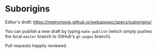 Suborigins
=====================

Editor's draft: https://metromoxie.github.io/webappsec/specs/suborigins/

You can publish a new draft by typing `make publish` (which simply pushes
the local `master` branch to GitHub's `gh-pages` branch).

Pull requests happily reviewed.
